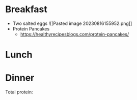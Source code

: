 # Breakfast
- Two salted eggs
![[Pasted image 20230816155952.png]]
- Protein Pancakes 
	- https://healthyrecipesblogs.com/protein-pancakes/


# Lunch



# Dinner



Total protein:
